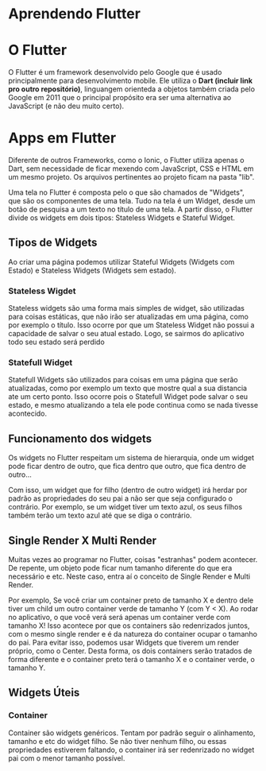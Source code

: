 # Aprendendo Flutter

# O Flutter

O Flutter é um framework desenvolvido pelo Google que é usado principalmente para desenvolvimento mobile. Ele utiliza o **Dart (incluir link pro outro repositório)**, linguangem orienteda a objetos também criada pelo Google em 2011 que o principal propósito era ser uma alternativa ao JavaScript (e não deu muito certo).

# Apps em Flutter

Diferente de outros Frameworks, como o Ionic, o Flutter utiliza apenas o Dart, sem necessidade de ficar mexendo com JavaScript, CSS e HTML em um mesmo projeto. Os arquivos pertinentes ao projeto ficam na pasta "lib".

Uma tela no Flutter é composta pelo o que são chamados de "Widgets", que são os componentes de uma tela. Tudo na tela é um Widget, desde um botão de pesquisa a um texto no título de uma tela. A partir disso, o Flutter divide os widgets em dois tipos: Stateless Widgets e Stateful Widget.

## Tipos de Widgets

Ao criar uma página podemos utilizar Stateful Widgets (Widgets com Estado) e Stateless Widgets (Widgets sem estado).

### Stateless Wigdet

Stateless widgets são uma forma mais simples de widget, são utilizadas para coisas estáticas, que não irão ser atualizadas em uma página, como por exemplo o título. Isso ocorre por que um Stateless Widget não possui a capacidade de salvar o seu atual estado. Logo, se sairmos do aplicativo todo seu estado será perdido

### Statefull Widget

Statefull Widgets são utilizados para coisas em uma página que serão atualizadas, como por exemplo um texto que mostre qual a sua distancia ate um certo ponto. Isso ocorre pois o Statefull Widget pode salvar o seu estado, e mesmo atualizando a tela ele pode continua como se nada tivesse acontecido.

## Funcionamento dos widgets

Os widgets no Flutter respeitam um sistema de hierarquia, onde um widget pode ficar dentro de outro, que fica dentro que outro, que fica dentro de outro...

Com isso, um widget que for filho (dentro de outro widget) irá herdar por padrão as propriedades do seu pai a não ser que seja configurado o contrário. Por exemplo, se um widget tiver um texto azul, os seus filhos também terão um texto azul até que se diga o contrário.


## Single Render X Multi Render

Muitas vezes ao programar no Flutter, coisas "estranhas" podem acontecer. De repente, um objeto pode ficar num tamanho diferente do que era necessário e etc. Neste caso, entra aí o conceito de Single Render e Multi Render.

Por exemplo, Se você criar um container preto de tamanho X e dentro dele tiver um child um outro container verde de tamanho Y (com Y < X). Ao rodar no aplicativo, o que você verá será apenas um container verde com tamanho X! Isso acontece por que os containers são redenrizados juntos, com o mesmo single render e é da natureza do container ocupar o tamanho do pai. Para evitar isso, podemos usar Widgets que tiverem um render próprio, como o Center. Desta forma, os dois containers serão tratados de forma diferente e o container preto terá o tamanho X e o container verde, o tamanho Y.

## Widgets Úteis

### Container

Container são widgets genéricos. Tentam por padrão seguir o alinhamento, tamanho e etc do widget filho. Se não tiver nenhum filho, ou essas propriedades estiverem faltando, o container irá ser redenrizado no widget pai com o menor tamanho possível.